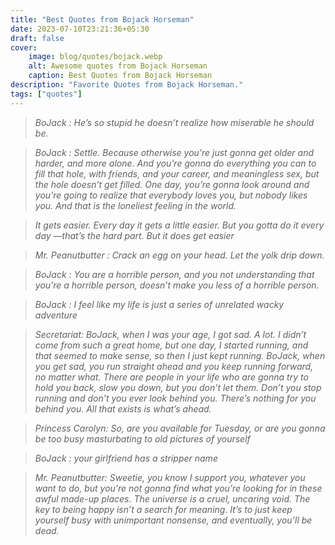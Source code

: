 ```yaml
---
title: "Best Quotes from Bojack Horseman"
date: 2023-07-10T23:21:36+05:30
draft: false
cover: 
    image: blog/quotes/bojack.webp
    alt: Awesome quotes from Bojack Horseman
    caption: Best Quotes from Bojack Horseman
description: "Favorite Quotes from Bojack Horseman."
tags: ["quotes"] 
---
```


>*BoJack : He’s so stupid he doesn’t realize how miserable he should be.*

>*BoJack : Settle. Because otherwise you’re just gonna get older and harder, and more alone. And you’re gonna do everything you can to fill that hole, with friends, and your career, and meaningless sex, but the hole doesn’t get filled. One day, you’re gonna look around and you’re going to realize that everybody loves you, but nobody likes you. And that is the loneliest feeling in the world.*

>*It gets easier. Every day it gets a little easier. But you gotta do it every day —that’s the hard part. But it does get easier*

>*Mr. Peanutbutter : Crack an egg on your head. Let the yolk drip down.*

>*BoJack : You are a horrible person, and you not understanding that you’re a horrible person, doesn’t make you less of a horrible person.*

>*BoJack : I feel like my life is just a series of unrelated wacky adventure*

>*Secretariat: BoJack, when I was your age, I got sad. A lot. I didn’t come from such a great home, but one day, I started running, and that seemed to make sense, so then I just kept running. BoJack, when you get sad, you run straight ahead and you keep running forward, no matter what. There are people in your life who are gonna try to hold you back, slow you down, but you don’t let them. Don’t you stop running and don’t you ever look behind you. There’s nothing for you behind you. All that exists is what’s ahead.*

>*Princess Carolyn: So, are you available for Tuesday, or are you gonna be too busy masturbating to old pictures of yourself*

>*BoJack : your girlfriend has a stripper name*

>*Mr. Peanutbutter: Sweetie, you know I support you, whatever you want to do, but you’re not gonna find what you’re looking for in these awful made-up places. The universe is a cruel, uncaring void. The key to being happy isn’t a search for meaning. It’s to just keep yourself busy with unimportant nonsense, and eventually, you’ll be dead.*

